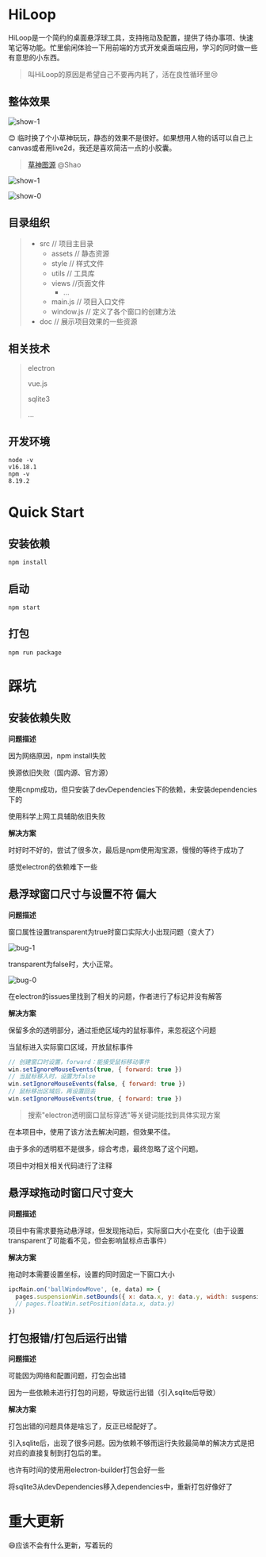 # HiLoop

HiLoop是一个简约的桌面悬浮球工具，支持拖动及配置，提供了待办事项、快速笔记等功能。忙里偷闲体验一下用前端的方式开发桌面端应用，学习的同时做一些有意思的小东西。

> 叫HiLoop的原因是希望自己不要再内耗了，活在良性循环里:cry:

## 整体效果

![show-1](https://raw.githubusercontent.com/baday19/HiLoop/main/doc/show-2.jpg)

:blush: 临时换了个小草神玩玩，静态的效果不是很好。如果想用人物的话可以自己上canvas或者用live2d，我还是喜欢简洁一点的小胶囊。

> [草神图源](https://www.pixiv.net/artworks/107338044) @Shao

![show-1](./doc/show-1.gif)

![show-0](\doc\show-0.jpg)

## 目录组织

> + src // 项目主目录
>   + assets // 静态资源
>   + style // 样式文件
>   + utils // 工具库
>   + views //页面文件
>     + ...
>   + main.js // 项目入口文件
>   + window.js // 定义了各个窗口的创建方法
>  + doc // 展示项目效果的一些资源

## 相关技术

> electron
>
> vue.js
>
> sqlite3
>
> ...

## 开发环境

```shell
node -v
v16.18.1
npm -v
8.19.2
```

# Quick Start

## 安装依赖

```shell
npm install
```

## 启动

```shell
npm start
```

## 打包

```shell
npm run package
```

# 踩坑

## 安装依赖失败

**问题描述**

因为网络原因，npm install失败

换源依旧失败（国内源、官方源）

使用cnpm成功，但只安装了devDependencies下的依赖，未安装dependencies下的

使用科学上网工具辅助依旧失败

**解决方案**

时好时不好的，尝试了很多次，最后是npm使用淘宝源，慢慢的等终于成功了

感觉electron的依赖难下一些

## 悬浮球窗口尺寸与设置不符 偏大

**问题描述**

窗口属性设置transparent为true时窗口实际大小出现问题（变大了）

![bug-1](https://raw.githubusercontent.com/baday19/HiLoop/main/doc/bug-1.jpg)

transparent为false时，大小正常。

![bug-0](https://raw.githubusercontent.com/baday19/HiLoop/main/doc/bug-0.jpg)

在electron的issues里找到了相关的问题，作者进行了标记并没有解答

**解决方案**

保留多余的透明部分，通过拒绝区域内的鼠标事件，来忽视这个问题

当鼠标进入实际窗口区域，开放鼠标事件

```javascript
// 创建窗口时设置，forward：能接受鼠标移动事件
win.setIgnoreMouseEvents(true, { forward: true })
// 当鼠标移入时，设置为false
win.setIgnoreMouseEvents(false, { forward: true })
// 鼠标移出区域后，再设置回去
win.setIgnoreMouseEvents(true, { forward: true })
```

> 搜索"electron透明窗口鼠标穿透"等关键词能找到具体实现方案

在本项目中，使用了该方法去解决问题，但效果不佳。

由于多余的透明框不是很多，综合考虑，最终忽略了这个问题。

项目中对相关相关代码进行了注释

## 悬浮球拖动时窗口尺寸变大

**问题描述**

项目中有需求要拖动悬浮球，但发现拖动后，实际窗口大小在变化（由于设置transparent了可能看不见，但会影响鼠标点击事件）

**解决方案**

拖动时本需要设置坐标，设置的同时固定一下窗口大小

```javascript
ipcMain.on('ballWindowMove', (e, data) => {
  pages.suspensionWin.setBounds({ x: data.x, y: data.y, width: suspensionConfig.width, height: suspensionConfig.height })
  // pages.floatWin.setPosition(data.x, data.y)
})
```

## 打包报错/打包后运行出错

**问题描述**

可能因为网络和配置问题，打包会出错

因为一些依赖未进行打包的问题，导致运行出错（引入sqlite后导致）

**解决方案**

打包出错的问题具体是啥忘了，反正已经配好了。

引入sqlite后，出现了很多问题。因为依赖不够而运行失败最简单的解决方式是把对应的直接复制到打包后的里。

也许有时间的使用用electron-builder打包会好一些

将sqlite3从devDependencies移入dependencies中，重新打包好像好了

# 重大更新

:smile:应该不会有什么更新，写着玩的